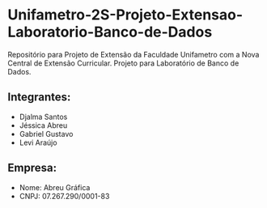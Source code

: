 # Unifametro-2S-Projeto-Extensao-Laboratorio-Banco-de-Dados
Repositório para Projeto de Extensão da Faculdade Unifametro com a Nova Central de Extensão Curricular.
Projeto para Laboratório de Banco de Dados.

## Integrantes:
- Djalma Santos
- Jéssica Abreu
- Gabriel Gustavo
- Levi Araújo

## Empresa:
- Nome: Abreu Gráfica
- CNPJ: 07.267.290/0001-83

